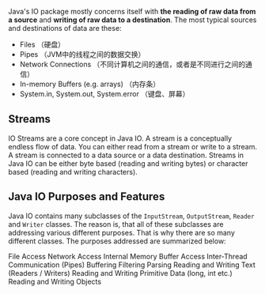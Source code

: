 
Java's IO package mostly concerns itself with **the reading of raw data from a source** and **writing of raw data to a destination**. The most typical sources and destinations of data are these:

- Files （硬盘）
- Pipes （JVM中的线程之间的数据交换）
- Network Connections （不同计算机之间的通信，或者是不同进行之间的通信）
- In-memory Buffers (e.g. arrays)  （内存条）
- System.in, System.out, System.error （键盘、屏幕）


## Streams

IO Streams are a core concept in Java IO. A stream is a conceptually endless flow of data. You can either read from a stream or write to a stream. A stream is connected to a data source or a data destination. Streams in Java IO can be either byte based (reading and writing bytes) or character based (reading and writing characters).


## Java IO Purposes and Features

Java IO contains many subclasses of the `InputStream`, `OutputStream`, `Reader` and `Writer` classes. The reason is, that all of these subclasses are addressing various different purposes. That is why there are so many different classes. The purposes addressed are summarized below:

File Access
Network Access
Internal Memory Buffer Access
Inter-Thread Communication (Pipes)
Buffering
Filtering
Parsing
Reading and Writing Text (Readers / Writers)
Reading and Writing Primitive Data (long, int etc.)
Reading and Writing Objects



